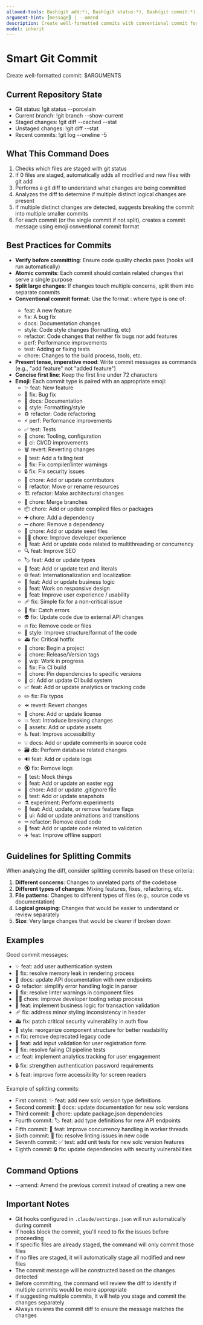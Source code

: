 ```yaml
---
allowed-tools: Bash(git add:*), Bash(git status:*), Bash(git commit:*), Bash(git diff:*), Bash(git log:*)
argument-hint: [message] | --amend
description: Create well-formatted commits with conventional commit format and emoji
model: inherit
---
```


# Smart Git Commit

Create well-formatted commit: $ARGUMENTS

## Current Repository State

- Git status: !git status --porcelain
- Current branch: !git branch --show-current
- Staged changes: !git diff --cached --stat
- Unstaged changes: !git diff --stat
- Recent commits: !git log --oneline -5

## What This Command Does

1. Checks which files are staged with git status
2. If 0 files are staged, automatically adds all modified and new files with git add
3. Performs a git diff to understand what changes are being committed
4. Analyzes the diff to determine if multiple distinct logical changes are present
5. If multiple distinct changes are detected, suggests breaking the commit into multiple smaller commits
6. For each commit (or the single commit if not split), creates a commit message using emoji conventional commit format

## Best Practices for Commits

- **Verify before committing**: Ensure code quality checks pass (hooks will run automatically)
- **Atomic commits**: Each commit should contain related changes that serve a single purpose
- **Split large changes**: If changes touch multiple concerns, split them into separate commits
- **Conventional commit format**: Use the format <type>: <description> where type is one of:
  - feat: A new feature
  - fix: A bug fix
  - docs: Documentation changes
  - style: Code style changes (formatting, etc)
  - refactor: Code changes that neither fix bugs nor add features
  - perf: Performance improvements
  - test: Adding or fixing tests
  - chore: Changes to the build process, tools, etc.
- **Present tense, imperative mood**: Write commit messages as commands (e.g., "add feature" not "added feature")
- **Concise first line**: Keep the first line under 72 characters
- **Emoji**: Each commit type is paired with an appropriate emoji:
  - ✨ feat: New feature
  - 🐛 fix: Bug fix
  - 📝 docs: Documentation
  - 💄 style: Formatting/style
  - ♻️ refactor: Code refactoring
  - ⚡️ perf: Performance improvements
  - ✅ test: Tests
  - 🔧 chore: Tooling, configuration
  - 🚀 ci: CI/CD improvements
  - 🗑️ revert: Reverting changes
  - 🧪 test: Add a failing test
  - 🚨 fix: Fix compiler/linter warnings
  - 🔒️ fix: Fix security issues
  - 👥 chore: Add or update contributors
  - 🚚 refactor: Move or rename resources
  - 🏗️ refactor: Make architectural changes
  - 🔀 chore: Merge branches
  - 📦️ chore: Add or update compiled files or packages
  - ➕ chore: Add a dependency
  - ➖ chore: Remove a dependency
  - 🌱 chore: Add or update seed files
  - 🧑‍💻 chore: Improve developer experience
  - 🧵 feat: Add or update code related to multithreading or concurrency
  - 🔍️ feat: Improve SEO
  - 🏷️ feat: Add or update types
  - 💬 feat: Add or update text and literals
  - 🌐 feat: Internationalization and localization
  - 👔 feat: Add or update business logic
  - 📱 feat: Work on responsive design
  - 🚸 feat: Improve user experience / usability
  - 🩹 fix: Simple fix for a non-critical issue
  - 🥅 fix: Catch errors
  - 👽️ fix: Update code due to external API changes
  - 🔥 fix: Remove code or files
  - 🎨 style: Improve structure/format of the code
  - 🚑️ fix: Critical hotfix
  - 🎉 chore: Begin a project
  - 🔖 chore: Release/Version tags
  - 🚧 wip: Work in progress
  - 💚 fix: Fix CI build
  - 📌 chore: Pin dependencies to specific versions
  - 👷 ci: Add or update CI build system
  - 📈 feat: Add or update analytics or tracking code
  - ✏️ fix: Fix typos
  - ⏪️ revert: Revert changes
  - 📄 chore: Add or update license
  - 💥 feat: Introduce breaking changes
  - 🍱 assets: Add or update assets
  - ♿️ feat: Improve accessibility
  - 💡 docs: Add or update comments in source code
  - 🗃️ db: Perform database related changes
  - 🔊 feat: Add or update logs
  - 🔇 fix: Remove logs
  - 🤡 test: Mock things
  - 🥚 feat: Add or update an easter egg
  - 🙈 chore: Add or update .gitignore file
  - 📸 test: Add or update snapshots
  - ⚗️ experiment: Perform experiments
  - 🚩 feat: Add, update, or remove feature flags
  - 💫 ui: Add or update animations and transitions
  - ⚰️ refactor: Remove dead code
  - 🦺 feat: Add or update code related to validation
  - ✈️ feat: Improve offline support

## Guidelines for Splitting Commits

When analyzing the diff, consider splitting commits based on these criteria:

1. **Different concerns**: Changes to unrelated parts of the codebase
2. **Different types of changes**: Mixing features, fixes, refactoring, etc.
3. **File patterns**: Changes to different types of files (e.g., source code vs documentation)
4. **Logical grouping**: Changes that would be easier to understand or review separately
5. **Size**: Very large changes that would be clearer if broken down

## Examples

Good commit messages:
- ✨ feat: add user authentication system
- 🐛 fix: resolve memory leak in rendering process
- 📝 docs: update API documentation with new endpoints
- ♻️ refactor: simplify error handling logic in parser
- 🚨 fix: resolve linter warnings in component files
- 🧑‍💻 chore: improve developer tooling setup process
- 👔 feat: implement business logic for transaction validation
- 🩹 fix: address minor styling inconsistency in header
- 🚑️ fix: patch critical security vulnerability in auth flow
- 🎨 style: reorganize component structure for better readability
- 🔥 fix: remove deprecated legacy code
- 🦺 feat: add input validation for user registration form
- 💚 fix: resolve failing CI pipeline tests
- 📈 feat: implement analytics tracking for user engagement
- 🔒️ fix: strengthen authentication password requirements
- ♿️ feat: improve form accessibility for screen readers

Example of splitting commits:
- First commit: ✨ feat: add new solc version type definitions
- Second commit: 📝 docs: update documentation for new solc versions
- Third commit: 🔧 chore: update package.json dependencies
- Fourth commit: 🏷️ feat: add type definitions for new API endpoints
- Fifth commit: 🧵 feat: improve concurrency handling in worker threads
- Sixth commit: 🚨 fix: resolve linting issues in new code
- Seventh commit: ✅ test: add unit tests for new solc version features
- Eighth commit: 🔒️ fix: update dependencies with security vulnerabilities

## Command Options

- --amend: Amend the previous commit instead of creating a new one

## Important Notes

- Git hooks configured in `.claude/settings.json` will run automatically during commit
- If hooks block the commit, you'll need to fix the issues before proceeding
- If specific files are already staged, the command will only commit those files
- If no files are staged, it will automatically stage all modified and new files
- The commit message will be constructed based on the changes detected
- Before committing, the command will review the diff to identify if multiple commits would be more appropriate
- If suggesting multiple commits, it will help you stage and commit the changes separately
- Always reviews the commit diff to ensure the message matches the changes